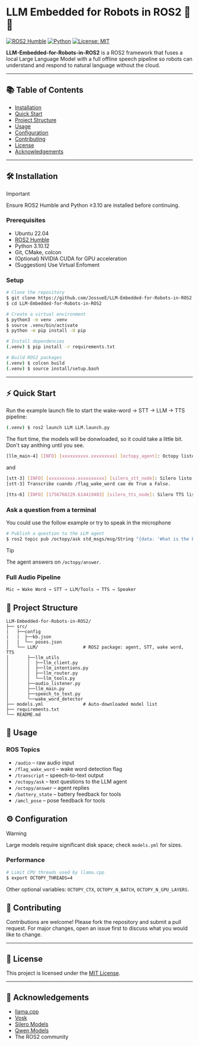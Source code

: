 # LLM Embedded for Robots in ROS2 🤖🦾

[![ROS2 Humble](https://img.shields.io/badge/ROS2-Humble-blue.svg)](https://docs.ros.org/en/humble/)
[![Python](https://img.shields.io/badge/Python-3.10+-yellow.svg)](https://www.python.org/)
[![License: MIT](https://img.shields.io/badge/License-MIT-green.svg)](LICENSE)


**LLM-Embedded-for-Robots-in-ROS2** is a ROS2 framework that fuses a local Large Language Model with a full offline speech pipeline so robots can understand and respond to natural language without the cloud.

---

## 📚 Table of Contents
- [Installation](#installation)
- [Quick Start](#quick-start)
- [Project Structure](#project-structure)
- [Usage](#usage)
- [Configuration](#configuration)
- [Contributing](#contributing) 
- [License](#license)
- [Acknowledgements](#acknowledgements)

---

## 🛠️ Installation
> [!IMPORTANT]
> Ensure ROS2 Humble and Python ≥3.10 are installed before continuing.

### Prerequisites
- Ubuntu 22.04
- [ROS2 Humble](https://docs.ros.org/en/humble/Installation.html)
- Python 3.10.12 
- Git, CMake, colcon
- (Optional) NVIDIA CUDA for GPU acceleration
- (Suggestion) Use Virtual Enfoment


### Setup
```bash
# Clone the repository
$ git clone https://github.com/JossueE/LLM-Embedded-for-Robots-in-ROS2.git
$ cd LLM-Embedded-for-Robots-in-ROS2
```
```bash
# Create a virtual environment
$ python3 -m venv .venv
$ source .venv/bin/activate
$ python -m pip install -U pip
```
```bash
# Install dependencies
(.venv) $ pip install -r requirements.txt
```
```bash
# Build ROS2 packages
(.venv) $ colcon build
(.venv) $ source install/setup.bash
```
---

## ⚡ Quick Start
Run the example launch file to start the wake-word → STT → LLM → TTS pipeline:
```bash
(.venv) $ ros2 launch LLM LLM.launch.py
```
The fisrt time, the models will be donwloaded, so it could take a little bit. Don't say anithing until you see.
```bash
[llm_main-4] [INFO] [xxxxxxxxxx.xxxxxxxxx] [octopy_agent]: Octopy listo ✅  Publica en /transcript
```
and
```bash
[stt-3] [INFO] [xxxxxxxxxx.xxxxxxxxxx] [silero_stt_node]: Silero listo 🔊 SR=16000ch=1 device=cpu lang=es
[stt-3] Transcribe cuando /flag_wake_word cae de True a False.

[tts-6] [INFO] [1756768229.614419483] [silero_tts_node]: Silero TTS listo 🔊 rate=24000 device=cpu lang=es speaker=v3_es
```

### Ask a question from a terminal
You could use the follow example or try to speak in the microphone
```bash
# Publish a question to the LLM agent
$ ros2 topic pub /octopy/ask std_msgs/msg/String "{data: 'What is the battery level?'}"
```
> [!TIP]
> The agent answers on `/octopy/answer`.

### Full Audio Pipeline
```
Mic → Wake Word → STT → LLM/Tools → TTS → Speaker
```

## 📂 Project Structure
```text
LLM-Embedded-for-Robots-in-ROS2/
├── src/
|   ├──config
|   |  ├──kb.json
|   |  └── poses.json
│   └── LLM/                 # ROS2 package: agent, STT, wake word, TTS
│       ├──llm_utils
│       │  ├──llm_client.py 
│       │  ├──llm_intentions.py 
│       │  ├──llm_router.py 
│       │  └──llm_tools.py 
│       ├──audio_listener.py 
│       ├──llm_main.py 
│       ├──speech_to_text.py 
│       └──wake_word_detector
├── models.yml               # Auto-downloaded model list
├── requirements.txt
└── README.md
```
## 🧪 Usage
### ROS Topics
- `/audio` – raw audio input
- `/flag_wake_word` – wake word detection flag
- `/transcript` – speech-to-text output
- `/octopy/ask` – text questions to the LLM agent
- `/octopy/answer` – agent replies
- `/battery_state` – battery feedback for tools
- `/amcl_pose` – pose feedback for tools

## ⚙️ Configuration
> [!WARNING]
> Large models require significant disk space; check `models.yml` for sizes.

### Performance
```bash
# Limit CPU threads used by llama.cpp
$ export OCTOPY_THREADS=4
```
Other optional variables: `OCTOPY_CTX`, `OCTOPY_N_BATCH`, `OCTOPY_N_GPU_LAYERS`.

## 🤝 Contributing
Contributions are welcome! Please fork the repository and submit a pull request. For major changes, open an issue first to discuss what you would like to change.

---

## 📄 License   
This project is licensed under the [MIT License](LICENSE).

---

## 🙏 Acknowledgements
- [llama.cpp](https://github.com/ggerganov/llama.cpp)
- [Vosk](https://alphacephei.com/vosk/)
- [Silero Models](https://github.com/snakers4/silero-models)
- [Qwen Models](https://huggingface.co/Qwen)
- The ROS2 community